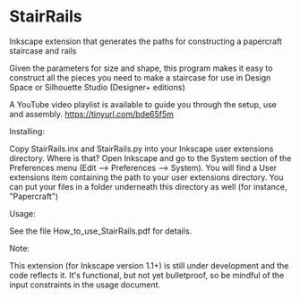 # StairRails
 Inkscape extension that generates the paths for constructing a papercraft staircase and rails

Given the parameters for size and shape, this program makes it easy to construct all the pieces you need to make a staircase for use in Design Space or Silhouette Studio (Designer+ editions)

A YouTube video playlist is available to guide you through the setup, use and assembly. https://tinyurl.com/bde65f5m

Installing:

Copy StairRails.inx and StairRails.py into your Inkscape user extensions directory. Where is that? Open Inkscape and go to the System section of the Preferences menu (Edit --> Preferences --> System). You will find a User extensions item containing the path to your user extensions directory. You can put your files in a folder underneath this directory as well (for instance, "Papercraft")

Usage:

See the file How_to_use_StairRails.pdf for details.



Note:

This extension (for Inkscape version 1.1+) is still under development and the code reflects it. It's functional, but not yet bulletproof, so be mindful of the input constraints in the usage document.